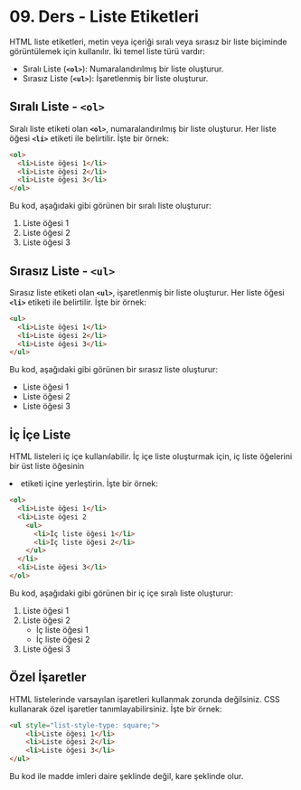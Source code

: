 # 09. Ders - Liste Etiketleri

HTML liste etiketleri, metin veya içeriği sıralı veya sırasız bir liste biçiminde görüntülemek için kullanılır. İki temel liste türü vardır:

* Sıralı Liste (**`<ol>`**): Numaralandırılmış bir liste oluşturur.
* Sırasız Liste (**`<ul>`**): İşaretlenmiş bir liste oluşturur.

## Sıralı Liste - **`<ol>`**

Sıralı liste etiketi olan **`<ol>`**, numaralandırılmış bir liste oluşturur. Her liste öğesi **`<li>`** etiketi ile belirtilir. İşte bir örnek:

~~~ HTML
<ol>
  <li>Liste öğesi 1</li>
  <li>Liste öğesi 2</li>
  <li>Liste öğesi 3</li>
</ol>
~~~

Bu kod, aşağıdaki gibi görünen bir sıralı liste oluşturur:

1. Liste öğesi 1
2. Liste öğesi 2
3. Liste öğesi 3

## Sırasız Liste - **`<ul>`**

Sırasız liste etiketi olan **`<ul>`**, işaretlenmiş bir liste oluşturur. Her liste öğesi **`<li>`** etiketi ile belirtilir. İşte bir örnek:

~~~ HTML
<ul>
  <li>Liste öğesi 1</li>
  <li>Liste öğesi 2</li>
  <li>Liste öğesi 3</li>
</ul>
~~~

Bu kod, aşağıdaki gibi görünen bir sırasız liste oluşturur:

* Liste öğesi 1
* Liste öğesi 2
* Liste öğesi 3

## İç İçe Liste

HTML listeleri iç içe kullanılabilir. İç içe liste oluşturmak için, iç liste öğelerini bir üst liste öğesinin <li> etiketi içine yerleştirin. İşte bir örnek:

~~~ HTML
<ol>
  <li>Liste öğesi 1</li>
  <li>Liste öğesi 2
    <ul>
      <li>İç liste öğesi 1</li>
      <li>İç liste öğesi 2</li>
    </ul>
  </li>
  <li>Liste öğesi 3</li>
</ol>
~~~

Bu kod, aşağıdaki gibi görünen bir iç içe sıralı liste oluşturur:

1. Liste öğesi 1
2. Liste öğesi 2
    * İç liste öğesi 1
    * İç liste öğesi 2
3. Liste öğesi 3

## Özel İşaretler

HTML listelerinde varsayılan işaretleri kullanmak zorunda değilsiniz. CSS kullanarak özel işaretler tanımlayabilirsiniz. İşte bir örnek:

~~~ HTML
<ul style="list-style-type: square;">
    <li>Liste öğesi 1</li>
    <li>Liste öğesi 2</li>
    <li>Liste öğesi 3</li>
</ul>
~~~

Bu kod ile madde imleri daire şeklinde değil, kare şeklinde olur.